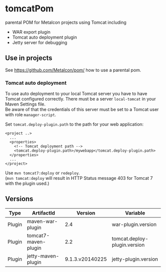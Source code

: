 # tomcatPom

parental POM for Metalcon projects using Tomcat including

* WAR export plugin
* Tomcat auto deployment plugin
* Jetty server for debugging

## Use in projects

See https://github.com/Metalcon/pom/ how to use a parental pom.

### Tomcat auto deployment

To use auto deployment to your local Tomcat server you have to have Tomcat configured correctly.
There must be a server `local-tomcat` in your Maven Settings file.  
Be aware of that the credentials of this server must be set to a Tomcat user with role `manager-script`.

Set `tomcat.deploy-plugin.path` to the path for your web application:

    <project ..>
      ...
      <properties>
        <!-- Tomcat deployment path -->
        <tomcat.deploy-plugin.path>/mywebapp</tomcat.deploy-plugin.path>
      </properties>
      ...
    </project>

Use `mvn tomcat7:deploy` or `redeploy`.  
(`mvn tomcat:deploy` will result in HTTP Status message 403 for Tomcat 7 with the plugin used.)

## Versions

| Type | ArtifactId | Version | Variable |
| ---- | ---------- | ------- | -------- |
| Plugin | maven-war-plugin | 2.4 | war-plugin.version |
| Plugin | tomcat7-maven-plugin | 2.2 | tomcat.deploy-plugin.version |
| Plugin | jetty-maven-plugin | 9.1.3.v20140225 | jetty-plugin.version |
